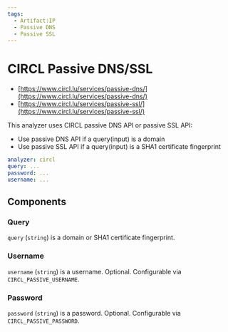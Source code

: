 ```yaml
---
tags:
  - Artifact:IP
  - Passive DNS
  - Passive SSL
---
```


# CIRCL Passive DNS/SSL

- [https://www.circl.lu/services/passive-dns/](https://www.circl.lu/services/passive-dns/)
- [https://www.circl.lu/services/passive-ssl/](https://www.circl.lu/services/passive-ssl/)

This analyzer uses CIRCL passive DNS API or passive SSL API:

- Use passive DNS API if a query(input) is a domain
- Use passive SSL API if a query(input) is a SHA1 certificate fingerprint

```yaml
analyzer: circl
query: ...
password: ...
username: ...
```

## Components

### Query

`query` (`string`) is a domain or SHA1 certificate fingerprint.

### Username

`username` (`string`) is a username. Optional. Configurable via `CIRCL_PASSIVE_USERNAME`.

### Password

`password` (`string`) is a password. Optional. Configurable via `CIRCL_PASSIVE_PASSWORD`.
